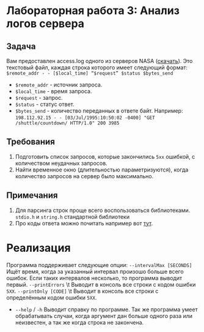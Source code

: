 # Лабораторная работа 3: Анализ логов сервера

## Задача
Вам предоставлен access.log одного из серверов NASA ([скачать](https://drive.google.com/file/d/1jjzMocc0Rn9TqkK_51Oo93Fy78KYnm2i/view)).
Это текстовый файл, каждая строка которого имеет следующий формат:
`$remote_addr - - [$local_time] “$request” $status $bytes_send`
* `$remote_addr` - источник запроса.
* `$local_time` - время запроса.
* `$request` - запрос.
* `$status` - статус ответ.
* `$bytes_send` - количество переданных в ответе байт.
Например:
`198.112.92.15 - - [03/Jul/1995:10:50:02 -0400] "GET /shuttle/countdown/ HTTP/1.0" 200 3985`

## Требования
1. Подготовить список запросов, которые закончились `5xx` ошибкой, с
количеством неудачных запросов.
2. Найти временное окно (длительностью параметризуются), когда
количество запросов на сервер было максимально.

## Примечания
1. Для парсинга строк проще всего воспользоваться библиотеками.
`stdio.h` и `string.h` стандартной библиотеки
2. Про коды ответа можно почитать например вот [тут](https://en.wikipedia.org/wiki/List_of_HTTP_status_codes).

# Реализация
Программа поддерживает следующие опции:
`--intervalMax [SECONDS]` Ищёт время, когда за указанный интервал произошо больше всего ошибок. Если таких интервалов несколько, то программа выводит первый.
`--printErrors` \t Выводит в консоль все строки с кодом ошибки `5XX`.
`--printOnly [CODE]` \t Выводит в консоль все строки с определённым кодом ошибки `5XX`.
* `--help` / `-h` Выводит справку по программе.
Так же программа умеет обрабатывать случаи, когда аргумент дан больше одного раза или неизвестен, а так же когда строка не закончена.